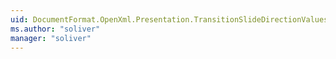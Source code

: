 ```yaml
---
uid: DocumentFormat.OpenXml.Presentation.TransitionSlideDirectionValues
ms.author: "soliver"
manager: "soliver"
---
```

